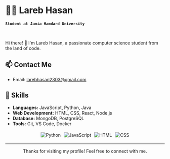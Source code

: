 # 🏄‍♂️ Lareb Hasan

**` Student at Jamia Hamdard University `**

<br>

Hi there! 👋 I'm Lareb Hasan, a passionate computer science student from the land of code.

## 📫 Contact Me

- Email: larebhasan2303@gmail.com

<!-- Skills -->
## 🔧 Skills
- **Languages:** JavaScript, Python, Java
- **Web Development:** HTML, CSS, React, Node.js
- **Database:** MongoDB, PostgreSQL
- **Tools:** Git, VS Code, Docker
<div style="display: flex; flex-wrap: wrap; justify-content: center;">
    <!-- Place your badge codes here -->
    <img src="https://img.shields.io/badge/-Python-3776AB?style=flat&logo=python&logoColor=white" alt="Python" style="margin: 5px;">
    <img src="https://img.shields.io/badge/-JavaScript-F7DF1E?style=flat&logo=javascript&logoColor=black" alt="JavaScript" style="margin: 5px;">
    <img src="https://img.shields.io/badge/-HTML-E34F26?style=flat&logo=html5&logoColor=white" alt="HTML" style="margin: 5px;">
    <img src="https://img.shields.io/badge/-CSS-1572B6?style=flat&logo=css3&logoColor=white" alt="CSS" style="margin: 5px;">
</div>

<!-- Footer -->
<hr>



<p align="center">
  Thanks for visiting my profile! Feel free to connect with me.
</p>
